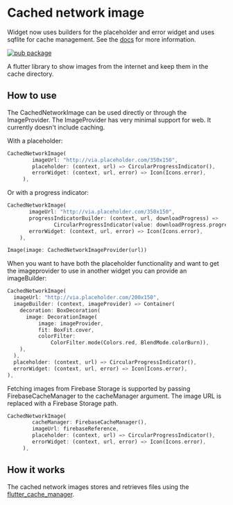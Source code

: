 # Cached network image
Widget now uses builders for the placeholder and error widget and uses sqflite for cache management. See the [docs](https://pub.dartlang.org/documentation/cached_network_image/latest/cached_network_image/cached_network_image-library.html) for more information.

[![pub package](https://img.shields.io/pub/v/cached_network_image.svg)](https://pub.dartlang.org/packages/cached_network_image)
<!--[![Build Status](https://app.bitrise.io/app/4e1f9622c1f3458e/status.svg?token=sgBpcZPCUQwW37Z9J494HA&branch=master)](https://app.bitrise.io/app/4e1f9622c1f3458e)-->

A flutter library to show images from the internet and keep them in the cache directory.

## How to use
The CachedNetworkImage can be used directly or through the ImageProvider.
The ImageProvider has very minimal support for web. It currently doesn't include caching.

With a placeholder:
```dart
CachedNetworkImage(
        imageUrl: "http://via.placeholder.com/350x150",
        placeholder: (context, url) => CircularProgressIndicator(),
        errorWidget: (context, url, error) => Icon(Icons.error),
     ),
 ```
 
 Or with a progress indicator:
 ```dart
CachedNetworkImage(
        imageUrl: "http://via.placeholder.com/350x150",
        progressIndicatorBuilder: (context, url, downloadProgress) => 
                CircularProgressIndicator(value: downloadProgress.progress),
        errorWidget: (context, url, error) => Icon(Icons.error),
     ),
 ```


````dart
Image(image: CachedNetworkImageProvider(url))
````

When you want to have both the placeholder functionality and want to get the imageprovider to use in another widget you can provide an imageBuilder:
```dart
CachedNetworkImage(
  imageUrl: "http://via.placeholder.com/200x150",
  imageBuilder: (context, imageProvider) => Container(
    decoration: BoxDecoration(
      image: DecorationImage(
          image: imageProvider,
          fit: BoxFit.cover,
          colorFilter:
              ColorFilter.mode(Colors.red, BlendMode.colorBurn)),
    ),
  ),
  placeholder: (context, url) => CircularProgressIndicator(),
  errorWidget: (context, url, error) => Icon(Icons.error),
),
```

Fetching images from Firebase Storage is supported by passing FirebaseCacheManager to the cacheManager argument. The image URL is replaced with a Firebase Storage path. 

```dart
CachedNetworkImage(
        cacheManager: FirebaseCacheManager(),
        imageUrl: firebaseReference,
        placeholder: (context, url) => CircularProgressIndicator(),
        errorWidget: (context, url, error) => Icon(Icons.error),
     ),
 ```

## How it works
The cached network images stores and retrieves files using the [flutter_cache_manager](https://pub.dartlang.org/packages/flutter_cache_manager). 
